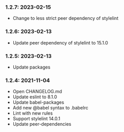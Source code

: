 ### 1.2.7: 2023-02-15

* Change to less strict peer dependency of stylelint

### 1.2.6: 2023-02-13

* Update peer dependency of stylelint to 15.1.0

### 1.2.5: 2023-02-13

* Update packages

### 1.2.4: 2021-11-04

* Open CHANGELOG.md
* Update eslint to 8.1.0
* Update babel-packages
* Add new @babel syntax to .babelrc
* Lint with new rules
* Support stylelint 14.0.1
* Update peer-dependencies
